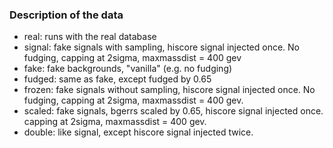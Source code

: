 ### Description of the data

 * real: runs with the real database
 * signal: fake signals with sampling, hiscore signal injected once. No fudging, capping at 2sigma, maxmassdist = 400 gev
 * fake: fake backgrounds, "vanilla" (e.g. no fudging)
 * fudged: same as fake, except fudged by 0.65
 * frozen: fake signals without sampling, hiscore signal injected once. No fudging, capping at 2sigma, maxmassdist = 400 gev.
 * scaled: fake signals, bgerrs scaled by 0.65, hiscore signal injected once. capping at 2sigma, maxmassdist = 400 gev.
 * double: like signal, except hiscore signal injected twice. 

